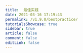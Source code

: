 ```yaml
---
title:  最佳实践
date: 2021-03-16 17:19:43
permalink: /v1.9.0/bestpractice/
tutorialsShowcase: true
sidebar: true
article: false 
comment: false
editLink: false
---
```


